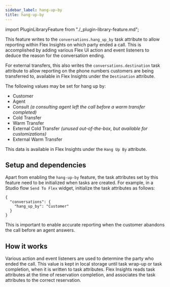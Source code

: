 ```yaml
---
sidebar_label: hang-up-by
title: hang-up-by
---
```

import PluginLibraryFeature from "./_plugin-library-feature.md";

<PluginLibraryFeature />

This feature writes to the `conversations.hang_up_by` task attribute to allow reporting within Flex Insights on which party ended a call. This is accomplished by adding various Flex UI action and event listeners to deduce the reason for the conversation ending.

For external transfers, this also writes the `conversations.destination` task attribute to allow reporting on the phone numbers customers are being transferred to, available in Flex Insights under the `Destination` attribute.

The following values may be set for hang up by:

- Customer
- Agent
- Consult _(a consulting agent left the call before a warm transfer completed)_
- Cold Transfer
- Warm Transfer
- External Cold Transfer _(unused out-of-the-box, but available for customizations)_
- External Warm Transfer

This data is available in Flex Insights under the `Hang Up By` attribute.

## Setup and dependencies

Apart from enabling the `hang-up-by` feature, the task attributes set by this feature need to be initialized when tasks are created. For example, in a Studio flow `Send To Flex` widget, initialize the task attributes as follows:

```
{
  "conversations": {
    "hang_up_by": "Customer"
  }
}
```

This is important to enable accurate reporting when the customer abandons the call before an agent answers.

## How it works

Various action and event listeners are used to determine the party who ended the call. This value is kept in local storage until task wrap-up or task completion, when it is written to task attributes. Flex Insights reads task attributes at the time of reservation completion, and associates the task attributes to the correct reservation.
